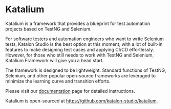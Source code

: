 # Katalium

Katalium is a framework that provides a blueprint for test automation projects based on TestNG and Selenium.

For software testers and automation engineers who want to write Selenium tests, Katalon Studio is the best option at this moment, with a lot of built-in features to make designing test cases and applying CI/CD effortlessly. However, for those who still needs to work with TestNG and Selenium, Katalium Framework will give you a head start.

The framework is designed to be lightweight. Standard functions of TestNG, Selenium, and other popular open-source frameworks are leveraged to minimize the learning curve and transition efforts.

Please visit our [documentation](https://docs.katalon.com/katalium-framework/docs/katalium-framework-overview.html) page for detailed instructions.

Katalium is open-sourced at https://github.com/katalon-studio/katalium.
